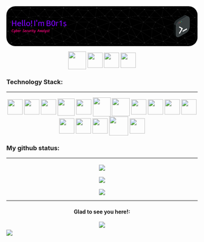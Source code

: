 <!--
**0xB0r1s/0xB0r1s** is a ✨ _special_ ✨ repository because its `README.md` (this file) appears on your GitHub profile.

Here are some ideas to get you started:

- 🔭 I’m currently working on ... something
- 🌱 I’m currently learning ...
- 👯 I’m looking to collaborate on ...
- 🤔 I’m looking for help with ...
- 💬 Ask me about ...
- 📫 How to reach me: ...
- 😄 Pronouns: ...
- ⚡ Fun fact: ...
-->

<div align="center">
<a href="https://0xb0r1s.github.io" target="blank"><img align="center" src="./header-image.png" alt=""/></a>
</div>

<p></p>

<p align="center">
    <a href="mailto:gustavomf25@gmail.com/" target="_blank"><img align="center" img src="https://img.icons8.com/nolan/512/gmail.png" alt="" height="47" width="47" /></a>
<a href="https://www.linkedin.com/in/gustavomf25/" target="_blank" rel="noopener noreferrer"><img align="center" src="https://img.icons8.com/nolan/512/linkedin.png" alt="" height="40" width="40" /></a>
    <a href="https://www.facebook.com/gustavomf25" target="_blank" rel="noopener noreferrer"><img align="center" img src="https://img.icons8.com/nolan/512/facebook-new.png" alt="" height="40" width="40" /></a>
  <a href="https://www.instagram.com/eugmonteiro/" target="_blank" rel="noopener noreferrer"><img align="center" img src="https://img.icons8.com/nolan/512/instagram-new.png" alt="" height="40" width="40" /></a>
</p>

<h3 align="left">Technology Stack:</h3>

---

<p align="center">
    <a href="https://www.w3schools.com/c/index.php" target="_blank" rel="noopener noreferrer"><img align="center" img src="https://img.icons8.com/fluency/240/null/c-programming.png" alt="" height="40" width="40" /></a>
    <a href="https://www.gnu.org/software/bash/" target="_blank" rel="noopener noreferrer"><img align="center" img src="https://img.icons8.com/color/480/null/bash.png" alt="" height="40" width="40" /></a>
<a href="https://www.python.org/" target="_blank" rel="noopener noreferrer"><img align="center" img src="https://img.icons8.com/color/48/null/python--v1.png" alt="" height="40" width="40" /></a>
    <a href="https://www.java.com/" target="_blank" rel="noopener noreferrer"><img align="center" img src="https://img.icons8.com/color/480/null/java-coffee-cup-logo--v1.png" alt="" height="45" width="45" /></a>
    <a href="https://www.perl.org/" target="_blank" rel="noopener noreferrer"><img align="center" img src="https://img.icons8.com/color/480/null/perl.png" alt="" height="40" width="40" /></a>
    <a href="https://www.oracle.com/" target="_blank" rel="noopener noreferrer"><img align="center" img src="https://img.icons8.com/color/480/null/oracle-logo.png" alt="" height="50" width="47" /></a>
    <a href="https://www.mysql.com/" target="_blank" rel="noopener noreferrer"><img align="center" img src="https://img.icons8.com/fluency/240/null/mysql-logo.png" alt="" height="47" width="47" /></a>
    <a href="https://www.w3schools.com/html/default.asp" target="_blank" rel="noopener noreferrer"><img align="center" img src="https://img.icons8.com/color/480/null/html-5--v1.png" alt="" height="40" width="40" /></a>
    <a href="https://www.php.net/" target="_blank" rel="noopener noreferrer"><img align="center" img src="https://img.icons8.com/officel/480/null/php-logo.png" alt="" height="40" width="40" /></a>
    <a href="https://www.embarcadero.com/br/products/delphi" target="_blank" rel="noopener noreferrer"><img align="center" img src="https://img.icons8.com/officel/480/null/delphi-ide.png" alt="" height="40" width="40" /></a>
    <a href="https://visualstudio.microsoft.com/pt-br/vs/community/" target="_blank" rel="noopener noreferrer"><img align="center" img src="https://img.icons8.com/fluency/240/null/visual-studio.png" alt="" height="40" width="40" /></a>
    <a href="https://code.visualstudio.com/" target="_blank" rel="noopener noreferrer"><img align="center" img src="https://img.icons8.com/fluency/240/null/visual-studio-code-2019.png" alt="" height="40" width="40" /></a>
    <a href="https://developer.android.com/studio" target="_blank" rel="noopener noreferrer"><img align="center" img src="https://img.icons8.com/fluency/240/null/android-studio--v3.png" alt="" height="40" width="40" /></a>
    <a href="https://www.redhat.com/en" target="_blank" rel="noopener noreferrer"><img align="center" img src="https://www.postgresql.org/media/img/redhat.svg" alt="" height="40" width="40" /></a>
    <a href="https://www.kali.org/" target="_blank" rel="noopener noreferrer"><img align="center" img src="https://www.kali.org/images/kali-dragon-icon.svg" alt="" height="50" width="50" /></a>
    <a href="https://www.offsec.com/courses/pen-200/" target="_blank" rel="noopener noreferrer"><img align="center" img src="https://images.credly.com/images/ec81134d-e80b-4eb5-ae07-0eb8e1a60fcd/image.png" alt="" height="40" width="40" /></a>
</p>



<h3 align="left">My github status:</h3>

<hr style="margin: 40 px 0;">

<div align="center">
<a href="http://github-readme-streak-stats.herokuapp.com">
  <img align="center" src="http://github-readme-streak-stats.herokuapp.com?user=0xb0r1s&theme=radical&date_format=j%20M%5B%20Y%5D&mode=weekly" />
</a>
<p>
<p>
<a href="https://github.com/anuraghazra/github-readme-stats">
  <img align="center" src="https://github-readme-stats.vercel.app/api?username=0xb0r1s&show_icons=true&theme=radical" />
</a>
<p>
<a href="https://github.com/anuraghazra/convoychat">
  <img align="center" src="https://github-readme-stats.vercel.app/api/top-langs/?username=0xb0r1s&theme=radical&layout=compact" />
</a>
</div>

<p></p>

<hr style="margin: 40 px 0;">

<div align="center">
  <h4>Glad to see you here!:</h4> <img class="img" src="https://komarev.com/ghpvc/?username=0xb0r1s&color=blueviolet" />
</div>

<img align="center" src="https://raw.githubusercontent.com/catppuccin/catppuccin/main/assets/footers/gray0_ctp_on_line.svg?sanitize=true" />

